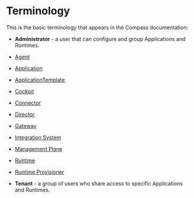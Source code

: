 # Terminology

This is the basic terminology that appears in the Compass documentation:

* **Administrator** - a user that can configure and group Applications and Runtimes.

* [Agent](https://github.com/kyma-incubator/compass/blob/master/docs/architecture/components.md#agent)

* [Application](https://github.com/kyma-incubator/compass/blob/master/docs/architecture/components.md#application)

* [ApplicationTemplate](https://github.com/kyma-incubator/compass/blob/master/docs/architecture/components.md#applicationtemplate)

* [Cockpit](https://github.com/kyma-incubator/compass/blob/master/docs/architecture/components.md#cockpit)

* [Connector](https://github.com/kyma-incubator/compass/blob/master/docs/architecture/components.md#connector)

* [Director](https://github.com/kyma-incubator/compass/blob/master/docs/architecture/components.md#director)

* [Gateway](https://github.com/kyma-incubator/compass/blob/master/docs/architecture/components.md#gateway)

* [Integration System](https://github.com/kyma-incubator/compass/blob/master/docs/architecture/components.md#integration-system)

* [Management Plane](https://github.com/kyma-incubator/compass/blob/master/docs/architecture/components.md#management-plane)

* [Runtime](https://github.com/kyma-incubator/compass/blob/master/docs/architecture/components.md#kyma-runtime)

* [Runtime Provisioner](https://github.com/kyma-incubator/compass/blob/master/docs/architecture/components.md#runtime-provisioner)

* **Tenant** - a group of users who share access to specific Applications and Runtimes.
